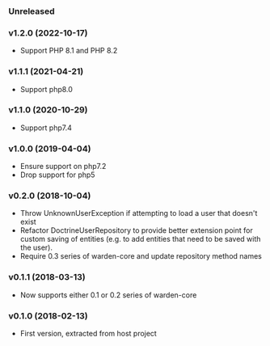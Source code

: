 ### Unreleased

### v1.2.0 (2022-10-17)

* Support PHP 8.1 and PHP 8.2

### v1.1.1 (2021-04-21)

* Support php8.0

### v1.1.0 (2020-10-29)

* Support php7.4

### v1.0.0 (2019-04-04)

* Ensure support on php7.2
* Drop support for php5

### v0.2.0 (2018-10-04)

* Throw UnknownUserException if attempting to load a user that doesn't exist 
* Refactor DoctrineUserRepository to provide better extension point for custom
  saving of entities (e.g. to add entities that need to be saved with the user).
* Require 0.3 series of warden-core and update repository method names

### v0.1.1 (2018-03-13)

* Now supports either 0.1 or 0.2 series of warden-core

### v0.1.0 (2018-02-13)

* First version, extracted from host project
